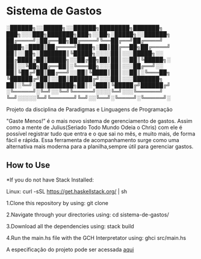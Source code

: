 # Sistema de Gastos

<p>

░██████╗░░█████╗░░██████╗████████╗███████╗  ███╗░░░███╗███████╗███╗░░██╗░█████╗░░██████╗
██╔════╝░██╔══██╗██╔════╝╚══██╔══╝██╔════╝  ████╗░████║██╔════╝████╗░██║██╔══██╗██╔════╝
██║░░██╗░███████║╚█████╗░░░░██║░░░█████╗░░  ██╔████╔██║█████╗░░██╔██╗██║██║░░██║╚█████╗░
██║░░╚██╗██╔══██║░╚═══██╗░░░██║░░░██╔══╝░░  ██║╚██╔╝██║██╔══╝░░██║╚████║██║░░██║░╚═══██╗
╚██████╔╝██║░░██║██████╔╝░░░██║░░░███████╗  ██║░╚═╝░██║███████╗██║░╚███║╚█████╔╝██████╔╝
░╚═════╝░╚═╝░░╚═╝╚═════╝░░░░╚═╝░░░╚══════╝  ╚═╝░░░░░╚═╝╚══════╝╚═╝░░╚══╝░╚════╝░╚═════╝░

</p>

<p>Projeto da disciplina de Paradigmas e Linguagens de Programação</p>

<p>"Gaste Menos!” é o mais novo sistema de gerenciamento de gastos. Assim como a mente de Julius(Seriado Todo Mundo Odeia o Chris) com ele é possível registrar tudo que entra e o que sai no mês, e muito mais, de forma fácil e rápida. Essa ferramenta de acompanhamento surge como uma alternativa mais moderna para a planilha,sempre útil para gerenciar gastos.</p>

<h2>How to Use</h2>


<p>
  
  *If you do not have Stack Installed:
  
  Linux:
  curl -sSL https://get.haskellstack.org/ | sh
  
  
  1.Clone this repository by using:
  git clone <repository addres>
  
  2.Navigate through your directories using:
  cd sistema-de-gastos/
  
  3.Download all the dependencies using:
  stack build
  
  4.Run the main.hs file with the GCH Interpretator using:
  ghci src/main.hs

</p>

A especificação do projeto pode ser acessada [aqui](https://docs.google.com/document/d/1L8agEKJJ7xBacVihwvP8kESoq3WItZyAzoPrexOf0kk/edit)
